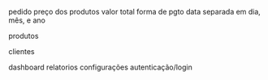 pedido
	preço dos produtos
	valor total
	forma de pgto
	data separada em dia, mês, e ano



produtos


clientes


dashboard
relatorios
configurações
autenticação/login